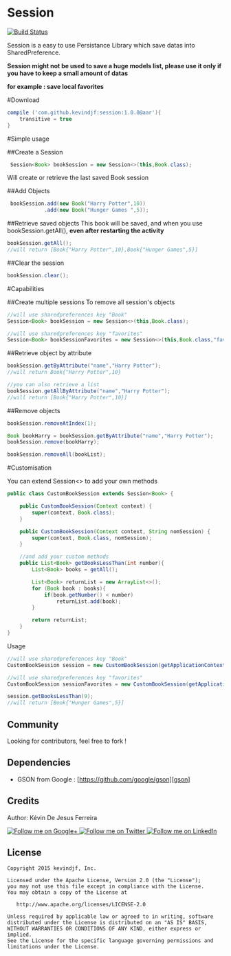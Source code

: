 Session
=======

[![Build Status](https://travis-ci.org/kevindjf/Session.svg)](https://travis-ci.org/kevindjf/Session)


Session is a easy to use Persistance Library which save datas into SharedPreference.

**Session might not be used to save a huge models list, please use it only if you have to keep a small amount of datas**

**for example : save local favorites**

#Download

```groovy
compile ('com.github.kevindjf:session:1.0.0@aar'){
    transitive = true
}
```

#Simple usage

##Create a Session
```java
 Session<Book> bookSession = new Session<>(this,Book.class);
```

Will create or retrieve the last saved Book session

##Add Objects
```java
 bookSession.add(new Book("Harry Potter",10))
            .add(new Book("Hunger Games ",5));
```

##Retrieve saved objects
This book will be saved, and when you use bookSession.getAll(), **even after restarting the activity**
```java
bookSession.getAll();
//will return [Book{"Harry Potter",10},Book{"Hunger Games",5}]
```

##Clear the session
```java
bookSession.clear();
```

#Capabilities

##Create multiple sessions
To remove all session's objects
```java
//will use sharedpreferences key "Book"
Session<Book> bookSession = new Session<>(this,Book.class);

//will use sharedpreferences key "favorites"
Session<Book> bookSessionFavorites = new Session<>(this,Book.class,"favorites");
```

##Retrieve object by attribute
```java
bookSession.getByAttribute("name","Harry Potter");
//will return Book{"Harry Potter",10}

//you can also retrieve a list
bookSession.getAllByAttribute("name","Harry Potter");
//will return [Book{"Harry Potter",10}]
```

##Remove objects
```java
bookSession.removeAtIndex(1);

Book bookHarry = bookSession.getByAttribute("name","Harry Potter");
bookSession.remove(bookHarry);

bookSession.removeAll(bookList);
```

#Customisation

You can extend Session<> to add your own methods
```java
public class CustomBookSession extends Session<Book> {

    public CustomBookSession(Context context) {
        super(context, Book.class);
    }

    public CustomBookSession(Context context, String nomSession) {
        super(context, Book.class, nomSession);
    }

    //and add your custom methods
    public List<Book> getBooksLessThan(int number){
        List<Book> books = getAll();

        List<Book> returnList = new ArrayList<>();
        for (Book book : books){
            if(book.getNumber() < number)
                returnList.add(book);
        }

        return returnList;
    }
}
```

Usage
```java
//will use sharedpreferences key "Book"
CustomBookSession session = new CustomBookSession(getApplicationContext());

//will use sharedpreferences key "favorites"
CustomBookSession sessionFavorites = new CustomBookSession(getApplicationContext(),"favorites");

session.getBooksLessThan(9);
//will return [Book{"Hunger Games",5}]
```

Community
--------

Looking for contributors, feel free to fork !

Dependencies
--------

- GSON from Google : [https://github.com/google/gson][gson]

Credits
-------

Author: Kévin De Jesus Ferreira

<a href="https://plus.google.com/+DeJesusFerreiraKévin">
  <img alt="Follow me on Google+"
       src="https://raw.githubusercontent.com/florent37/DaVinci/master/mobile/src/main/res/drawable-hdpi/gplus.png" />
</a>
<a href="https://twitter.com/DeJesusFKvin">
  <img alt="Follow me on Twitter"
       src="https://raw.githubusercontent.com/florent37/DaVinci/master/mobile/src/main/res/drawable-hdpi/twitter.png" />
</a>
<a href="https://www.linkedin.com/profile/view?id=297859826">
  <img alt="Follow me on LinkedIn"
       src="https://raw.githubusercontent.com/florent37/DaVinci/master/mobile/src/main/res/drawable-hdpi/linkedin.png" />
</a>


License
--------

    Copyright 2015 kevindjf, Inc.

    Licensed under the Apache License, Version 2.0 (the "License");
    you may not use this file except in compliance with the License.
    You may obtain a copy of the License at

       http://www.apache.org/licenses/LICENSE-2.0

    Unless required by applicable law or agreed to in writing, software
    distributed under the License is distributed on an "AS IS" BASIS,
    WITHOUT WARRANTIES OR CONDITIONS OF ANY KIND, either express or implied.
    See the License for the specific language governing permissions and
    limitations under the License.
    
[gson]: https://github.com/google/gson
